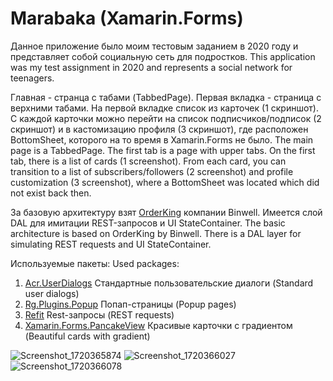 # Marabaka (Xamarin.Forms)
Данное приложение было моим тестовым заданием в 2020 году и представляет собой социальную сеть для подростков. 
This application was my test assignment in 2020 and represents a social network for teenagers.

Главная - странца с табами (TabbedPage). Первая вкладка - страница с верхними табами. На первой вкладке список из карточек (1 скриншот). С каждой карточки можно перейти на список подписчиков/подписок (2 скриншот) и в кастомизацию профиля (3 скриншот), где расположен BottomSheet, которого на то время в Xamarin.Forms не было.
The main page is a TabbedPage. The first tab is a page with upper tabs. On the first tab, there is a list of cards (1 screenshot). From each card, you can transition to a list of subscribers/followers (2 screenshot) and profile customization (3 screenshot), where a BottomSheet was located which did not exist back then.

За базовую архитектуру взят [OrderKing](https://github.com/Binwell/Order-King-Mobile-Core) компании Binwell. Имеется слой DAL для имитации REST-запросов и UI StateContainer.
The basic architecture is based on OrderKing by Binwell. There is a DAL layer for simulating REST requests and UI StateContainer.

Используемые пакеты:
Used packages:
1) [Acr.UserDialogs](https://github.com/aritchie/userdialogs) Стандартные пользовательские диалоги (Standard user dialogs)
2) [Rg.Plugins.Popup](https://github.com/rotorgames/Rg.Plugins.Popup) Попап-страницы (Popup pages)
3) [Refit](https://github.com/reactiveui/refit) Rest-запросы (REST requests)
4) [Xamarin.Forms.PancakeView](https://github.com/sthewissen/Xamarin.Forms.PancakeView) Красивые карточки с градиентом (Beautiful cards with gradient)

![Screenshot_1720365874](https://github.com/OlegTiotenshi/Marabaka/assets/63308514/b319e830-5035-4704-8932-f4c6c32fec38)
![Screenshot_1720366027](https://github.com/OlegTiotenshi/Marabaka/assets/63308514/424b78c2-75ce-43e2-a11e-129b96b6511b)
![Screenshot_1720366078](https://github.com/OlegTiotenshi/Marabaka/assets/63308514/6e31be1b-2058-4b4e-a2e4-994214835e34)
